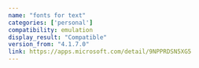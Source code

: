 ```yaml
---
name: "fonts for text"
categories: ['personal']
compatibility: emulation
display_result: "Compatible"
version_from: "4.1.7.0"
link: https://apps.microsoft.com/detail/9NPPRDSN5XG5
---
```

